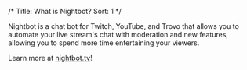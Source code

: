 /*
Title: What is Nightbot?
Sort: 1
*/

Nightbot is a chat bot for Twitch, YouTube, and Trovo that allows you to automate your live stream's chat with moderation and new features, allowing you to spend more time entertaining your viewers.

Learn more at [nightbot.tv](https://nightbot.tv)!
